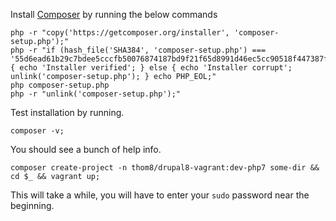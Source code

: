 Install [Composer](https://getcomposer.org/download/) by running the below commands

    php -r "copy('https://getcomposer.org/installer', 'composer-setup.php');"
    php -r "if (hash_file('SHA384', 'composer-setup.php') === '55d6ead61b29c7bdee5cccfb50076874187bd9f21f65d8991d46ec5cc90518f447387fb9f76ebae1fbbacf329e583e30') { echo 'Installer verified'; } else { echo 'Installer corrupt'; unlink('composer-setup.php'); } echo PHP_EOL;"
    php composer-setup.php
    php -r "unlink('composer-setup.php');"
    
Test installation by running.

    composer -v;

You should see a bunch of help info.

    composer create-project -n thom8/drupal8-vagrant:dev-php7 some-dir && cd $_ && vagrant up;
    
This will take a while, you will have to enter your `sudo` password near the beginning.

